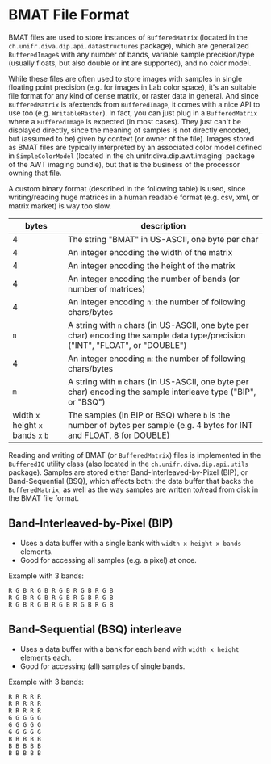 
BMAT File Format
================
BMAT files are used to store instances of `BufferedMatrix` (located in the `ch.unifr.diva.dip.api.datastructures` package), which are generalized `BufferedImage`s with any number of bands, variable sample precision/type (usually floats, but also double or int are supported), and no color model. 

While these files are often used to store images with samples in single floating point precision (e.g. for images in Lab color space), it's an suitable file format for any kind of dense matrix, or raster data in general. 
And since `BufferedMatrix` is a/extends from `BufferedImage`, it comes with a nice API to use too (e.g. `WritableRaster`). In fact, you can just plug in a `BufferedMatrix` where a `BufferedImage` is expected (in most cases). 
They just can't be displayed directly, since the meaning of samples is not directly encoded, but (assumed to be) given by  context (or owner of the file). 
Images stored as BMAT files are typically interpreted by an associated color model defined in `SimpleColorModel` (located in the ch.unifr.diva.dip.awt.imaging` package of the AWT imaging bundle), but that is the business of the processor owning that file. 

A custom binary format (described in the following table) is used, since writing/reading huge matrices in a human readable format (e.g. csv, xml, or matrix market) is way too slow.


bytes | description
----- | -----------
4     | The string "BMAT" in US-ASCII, one byte per char
4     | An integer encoding the width of the matrix
4     | An integer encoding the height of the matrix
4     | An integer encoding the number of bands (or number of matrices)
4     | An integer encoding `n`: the number of following chars/bytes
`n`   | A string with `n` chars (in US-ASCII, one byte per char) encoding the sample data type/precision ("INT", "FLOAT", or "DOUBLE")
4     | An integer encoding `m`: the number of following chars/bytes
`m`   | A string with `m` chars (in US-ASCII, one byte per char) encoding the sample interleave type ("BIP", or "BSQ")
width `x` height `x` bands `x` `b` | The samples (in BIP or BSQ) where `b` is the number of bytes per sample (e.g. 4 bytes for INT and FLOAT, 8 for DOUBLE)


Reading and writing of BMAT (or `BufferedMatrix`) files is implemented in the `BufferedIO` utility class (also located in the `ch.unifr.diva.dip.api.utils` package). Samples are stored either Band-Interleaved-by-Pixel (BIP), or Band-Sequential (BSQ), which affects both: the data buffer that backs the `BufferedMatrix`, as well as the way samples are written to/read from disk in the BMAT file format.


Band-Interleaved-by-Pixel (BIP)
-------------------------------

* Uses a data buffer with a single bank with `width x height x bands` elements.
* Good for accessing all samples (e.g. a pixel) at once.

Example with 3 bands:
```
R G B R G B R G B R G B R G B
R G B R G B R G B R G B R G B
R G B R G B R G B R G B R G B
```


Band-Sequential (BSQ) interleave
--------------------------------

* Uses a data buffer with a bank for each band with `width x height` elements each.
* Good for accessing (all) samples of single bands.

Example with 3 bands:
```
R R R R R
R R R R R
R R R R R
G G G G G
G G G G G
G G G G G
B B B B B
B B B B B
B B B B B
```
